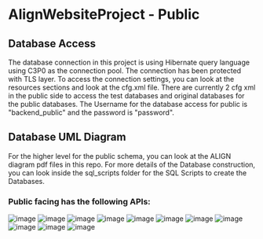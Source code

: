 # AlignWebsiteProject - Public



## Database Access

The database connection in this project is using Hibernate query language using
C3P0 as the connection pool. The connection has been protected with TLS layer. To
access the connection settings, you can look at the resources sections and look at
the cfg.xml file. There are currently 2 cfg xml in the public side to access the 
test databases and original databases for the public databases. The Username for
the database access for public is "backend_public" and the password is "password".

## Database UML Diagram

For the higher level for the public schema, you can look at the ALIGN diagram pdf files 
in this repo. For more details of the Database construction, you can look inside the
sql_scripts folder for the SQL Scripts to create the Databases.

### Public facing has the following APIs:

![image](https://user-images.githubusercontent.com/31941282/39389283-c4f10232-4a3b-11e8-84a1-336bea41fccf.png)
![image](https://user-images.githubusercontent.com/31941282/39389123-87735ab4-4a3a-11e8-8e35-a0bcb1a26f88.png)
![image](https://user-images.githubusercontent.com/31941282/39389138-add8047a-4a3a-11e8-878c-94f32a1176ae.png)
![image](https://user-images.githubusercontent.com/31941282/39389152-cbe8e9d4-4a3a-11e8-8654-fe295b4fced2.png)
![image](https://user-images.githubusercontent.com/31941282/39389173-ea8c7b58-4a3a-11e8-8e67-7192b0f50caa.png)
![image](https://user-images.githubusercontent.com/31941282/39389180-fc0b8fcc-4a3a-11e8-8c62-816521f3f456.png)
![image](https://user-images.githubusercontent.com/31941282/39389209-1bd44c68-4a3b-11e8-853a-1a7177913f59.png)
![image](https://user-images.githubusercontent.com/31941282/39389217-2e43f66e-4a3b-11e8-9155-6e769b8e8841.png)
![image](https://user-images.githubusercontent.com/31941282/39389228-471799ca-4a3b-11e8-814b-6c1ebe66288d.png)
![image](https://user-images.githubusercontent.com/31941282/39389243-6013b9ae-4a3b-11e8-9169-766fa97cdade.png)
![image](https://user-images.githubusercontent.com/31941282/39389251-72985a76-4a3b-11e8-95bd-c5ff80c65246.png)

